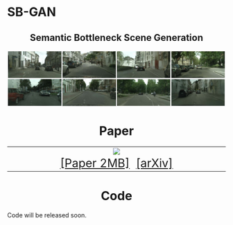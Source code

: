 # SB-GAN
<!-- <img src='imgs/teaser_SBGAN.jpg' align="right" width=384> -->
<center><h2>Semantic Bottleneck Scene Generation</h2></center>
<img src='imgs/SB-GAN-samples.jpg' align="center">


<table align=center width=850px>
  <center><h1>Paper</h1></center>
  <tr>
  <td width=800px align=center>
  <!-- <p style="margin-top:4px;"></p> -->
  <a href="https://people.eecs.berkeley.edu/~sazadi/SemanticGAN/thumbnail.jpg"><img style="height:200px" src="https://people.eecs.berkeley.edu/~sazadi/SemanticGAN/thumbnail.jpg"/></a>
  <center>
  <span style="font-size:20pt"><a href="https://people.eecs.berkeley.edu/~sazadi/SemanticGAN/main.pdf">[Paper 2MB]</a>&nbsp;
  <span style="font-size:20pt"><a href="https://arxiv.org/abs/">[arXiv]</a>
  </center>
  </td>
  </tr>
  </table>
<center><h1>Code</h1></center>
Code will be released soon.

